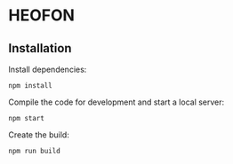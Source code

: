 # HEOFON
## Installation

Install dependencies:

```
npm install
```

Compile the code for development and start a local server:

```
npm start
```

Create the build:

```
npm run build
```